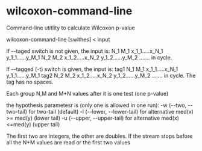 # wilcoxon-command-line
Command-line utitlity to calculate Wilcoxon p-value

wilcoxon-command-line [swithes] < input 

If --taged switch is not given, the input is:
N_1 M_1 x_1_1.....x_N_1 y_1_1......y_M_1 
N_2 M_2 x_1_2.....x_N_2 y_1_2......y_M_2
.......
in cycle.

If --tagged (-t) switch is given, the input is:
tag1 N_1 M_1 x_1_1.....x_N_1 y_1_1......y_M_1 
tag2 N_2 M_2 x_1_2.....x_N_2 y_1_2......y_M_2
.......
in cycle. The tag has no spaces.

Each group N,M and M+N values after it is one test (one p-value)

the hypothesis parametesr is (only one is allowed in one run): 
-w (--two, --two-tail) for two-tail (default)
-l (--lower, --lower-tail) for alternative med(x) >= med(y) (lower tail)
-u (--upper, --upper-tail) for alternative med(x) <=med(y)  (upper tail)

The first two are integers, the other are doubles.
If the stream stops before all the N+M values are read
or the first two values 
